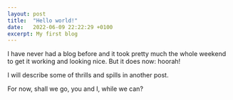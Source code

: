 ```yaml
---
layout: post
title:  "Hello world!"
date:   2022-06-09 22:22:29 +0100
excerpt: My first blog
---
```

I have never had a blog before and it took pretty much the
whole weekend to get it working and looking nice.  But it
does now: hoorah!

I will describe some of thrills and spills in
another post.

For now, shall we go, you and I, while we can?

